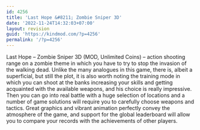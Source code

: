 ```yaml
---
id: 4256
title: 'Last Hope &#8211; Zombie Sniper 3D'
date: '2022-11-24T14:32:03+07:00'
layout: revision
guid: 'https://kindmod.com/?p=4256'
permalink: '/?p=4256'
---
```


Last Hope – Zombie Sniper 3D (MOD, Unlimited Coins) – action shooting range on a zombie theme in which you have to try to stop the invasion of the walking dead. Unlike the many analogues in this game, there is, albeit a superficial, but still the plot, it is also worth noting the training mode in which you can shoot at the banks increasing your skills and getting acquainted with the available weapons, and his choice is really impressive. Then you can go into real battle with a huge selection of locations and a number of game solutions will require you to carefully choose weapons and tactics. Great graphics and vibrant animation perfectly convey the atmosphere of the game, and support for the global leaderboard will allow you to compare your records with the achievements of other players.
